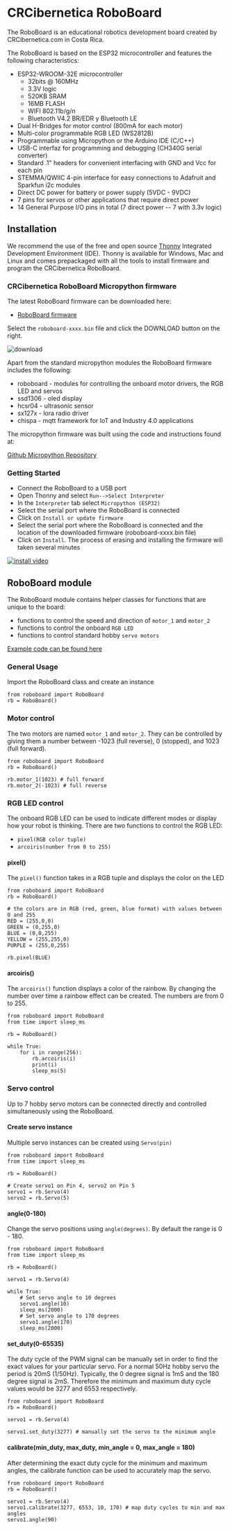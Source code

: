 # CRCibernetica RoboBoard
The RoboBoard is an educational robotics development board created by CRCibernetica.com in Costa Rica.

The RoboBoard is based on the ESP32 microcontroller and features the following characteristics:
* ESP32-WROOM-32E microcontroller
  * 32bits @ 160MHz
  * 3.3V logic
  * 520KB SRAM
  * 16MB FLASH
  * WIFI 802.11b/g/n
  * Bluetooth V4.2 BR/EDR y Bluetooth LE
* Dual H-Bridges for motor control (800mA for each motor)
* Multi-color programmable RGB LED (WS2812B)
* Programmable using Micropython or the Arduino IDE (C/C++)
* USB-C interfaz for programming and debugging (CH340G serial converter)
* Standard .1" headers for convenient interfacing with GND and Vcc for each pin
* STEMMA/QWIIC 4-pin interface for easy connections to Adafruit and Sparkfun i2c modules
* Direct DC power for battery or power supply (5VDC - 9VDC)
* 7 pins for servos or other applications that require direct power
* 14 General Purpose I/O pins in total (7 direct power -- 7 with 3.3v logic)

## Installation
We recommend the use of the free and open source [Thonny](https://thonny.org) Integrated Development Environment (IDE). Thonny is available for Windows, Mac and Linux and comes prepackaged with all the tools to install firmware and program the CRCibernetica RoboBoard. 

### CRCibernetica RoboBoard Micropython firmware
The latest RoboBoard firmware can be downloaded here:
 * [RoboBoard firmware](https://github.com/CRCibernetica/RoboBoard/tree/main/firmware)
 
 Select the `roboboard-xxxx.bin` file and click the DOWNLOAD button on the right.
 
 ![download](/img/download.png)
 
Apart from the standard micropython modules the RoboBoard firmware includes the following:
* roboboard - modules for controlling the onboard motor drivers, the RGB LED and servos
* ssd1306 - oled display
* hcsr04 - ultrasonic sensor
* sx127x - lora radio driver
* chispa - mqtt framework for IoT and Industry 4.0 applications

The micropython firmware was built using the code and instructions found at:

[Github Micropython Repository](https://github.com/micropython/micropython)
### Getting Started
* Connect the RoboBoard to a USB port
* Open Thonny and select `Run-->Select Interpreter`
* In the `Interpreter` tab select `Micropython (ESP32)`
* Select the serial port where the RoboBoard is connected
* Click on `Install or update firmware`
* Select the serial port where the RoboBoard is connected and the location of the downloaded firmware (roboboard-xxxx.bin file)
* Click on `Install`. The process of erasing and installing the firmware will taken several minutes

[![install video](/img/installationvideo.png)](https://youtu.be/QUobo48bmSs)

## RoboBoard module 
The RoboBoard module contains helper classes for functions that are unique to the board:
* functions to control the speed and direction of `motor_1` and `motor_2`
* functions to control the onboard `RGB LED`
* functions to control standard hobby `servo motors`

[Example code can be found here](https://github.com/CRCibernetica/RoboBoard/tree/main/examples)

### General Usage
Import the RoboBoard class and create an instance
```
from roboboard import RoboBoard
rb = RoboBoard()
```
### Motor control
The two motors are named `motor_1` and `motor_2`. They can be controlled by giving them a number between -1023 (full reverse), 0 (stopped), and 1023 (full forward).
```
from roboboard import RoboBoard
rb = RoboBoard()

rb.motor_1(1023) # full forward
rb.motor_2(-1023) # full reverse
```
### RGB LED control
The onboard RGB LED can be used to indicate different modes or display how your robot is thinking. There are two functions to control the RGB LED:
* `pixel(RGB color tuple)`
* `arcoiris(number from 0 to 255)`
#### pixel()
The `pixel()` function takes in a RGB tuple and displays the color on the LED
```
from roboboard import RoboBoard
rb = RoboBoard()

# the colors are in RGB (red, green, blue format) with values between 0 and 255
RED = (255,0,0)
GREEN = (0,255,0)
BLUE = (0,0,255)
YELLOW = (255,255,0)
PURPLE = (255,0,255)

rb.pixel(BLUE)
```
#### arcoiris()
The `arcoiris()` function displays a color of the rainbow. By changing the number over time a rainbow effect can be created. The numbers are from 0 to 255.
```
from roboboard import RoboBoard
from time import sleep_ms

rb = RoboBoard()

while True:
    for i in range(256):
        rb.arcoiris(i)
        print(i)
        sleep_ms(5)
```
### Servo control
Up to 7 hobby servo motors can be connected directly and controlled simultaneously using the RoboBoard.
#### Create servo instance
Multiple servo instances can be created using `Servo(pin)`
```
from roboboard import RoboBoard
from time import sleep_ms

rb = RoboBoard()

# Create servo1 on Pin 4, servo2 on Pin 5
servo1 = rb.Servo(4)
servo2 = rb.Servo(5)
```
#### angle(0-180)
Change the servo positions using `angle(degrees)`. By default the range is 0 - 180.
```
from roboboard import RoboBoard
from time import sleep_ms

rb = RoboBoard()

servo1 = rb.Servo(4)

while True:
    # Set servo angle to 10 degrees
    servo1.angle(10)
    sleep_ms(2000)
    # Set servo angle to 170 degrees
    servo1.angle(170)
    sleep_ms(2000)
```
#### set_duty(0-65535)
The duty cycle of the PWM signal can be manually set in order to find the exact values for your particular servo. For a normal 50Hz hobby servo the period is 20mS (1/50Hz). Typically, the 0 degree signal is 1mS and the 180 degree signal is 2mS. Therefore the minimum and maximum duty cycle values would be 3277 and 6553 respectively.
```
from roboboard import RoboBoard
rb = RoboBoard()

servo1 = rb.Servo(4)

servo1.set_duty(3277) # manually set the servo to the minimum angle
```
#### calibrate(min_duty, max_duty, min_angle = 0, max_angle = 180)
After determining the exact duty cycle for the minimum and maximum angles, the calibrate function can be used to accurately map the servo.
```
from roboboard import RoboBoard
rb = RoboBoard()

servo1 = rb.Servo(4)
servo1.calibrate(3277, 6553, 10, 170) # map duty cycles to min and max angles
servo1.angle(90)
```